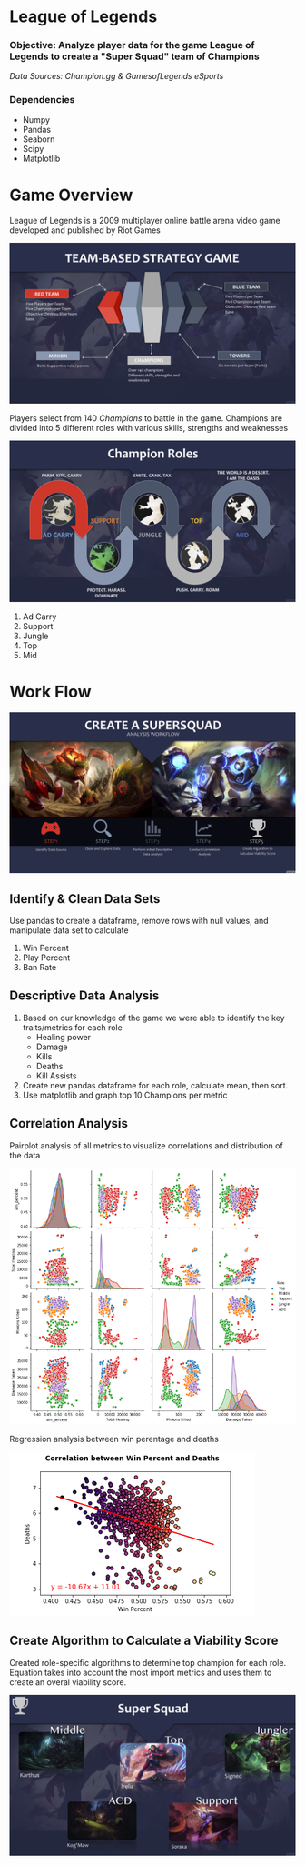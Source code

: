 # League of Legends

### Objective: Analyze player data for the game League of Legends to create a "Super Squad" team of Champions


_Data Sources: Champion.gg & GamesofLegends eSports_



### Dependencies

- Numpy
- Pandas
- Seaborn
- Scipy
- Matplotlib

# Game Overview
League of Legends is a 2009 multiplayer online battle arena video game developed and published by Riot Games

<img src="images/game_overview.png">

Players select from 140 _Champions_ to battle in the game. Champions are divided into 5 different roles with various skills, strengths and weaknesses

<img src="images/roles.png">

1. Ad Carry
2. Support
3. Jungle
4. Top
5. Mid


# Work Flow

<img src="images/workflow.png">

## Identify & Clean Data Sets
Use pandas to create a dataframe, remove rows with null values, and manipulate data set to calculate
1. Win Percent
2. Play Percent
3. Ban Rate

## Descriptive Data Analysis

1. Based on our knowledge of the game we were able to identify the key traits/metrics for each role
    - Healing power
    - Damage 
    - Kills
    - Deaths
    - Kill Assists
2. Create new pandas dataframe for each role, calculate mean, then sort.
3. Use matplotlib and graph top 10 Champions per metric

## Correlation Analysis

Pairplot analysis of all metrics to visualize correlations and distribution of the data

<img src="images/pairplot.png">

Regression analysis between win perentage and deaths

<img src="images/regress.png">

## Create Algorithm to Calculate a Viability Score

Created role-specific algorithms to determine top champion for each role. Equation takes into account the most import metrics and uses them to create an overal viability score. 

<img src="images/supersquad.png">


